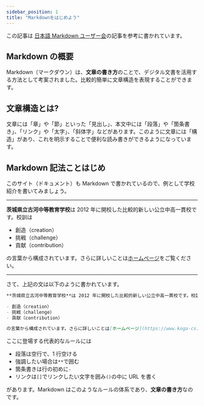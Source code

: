 ```yaml
---
sidebar_position: 1
title: "Markdownをはじめよう"
---
```


この記事は [日本語 Markdown ユーザー会](https://www.markdown.jp/what-is-markdown/)の記事を参考に書かれています。

## Markdown の概要

Markdown（マークダウン）は、**文章の書き方**のことで、デジタル文書を活用する方法として考案されました。比較的簡単に文章構造を表現することができます。

## 文章構造とは?

文章には「章」や「節」といった「見出し」、本文中には「段落」や「箇条書き」、「リンク」や「太字」、「斜体字」などがあります。このように文章には「構造」があり、これを明示することで便利な読み書きができるようになっています。

## Markdown 記法ことはじめ

このサイト（ドキュメント）も Markdown で書かれているので、例として学校紹介を書いてみましょう。

---

**茨城県立古河中等教育学校**は 2012 年に開校した比較的新しい公立中高一貫校です。校訓は

- 創造（creation）
- 挑戦（challenge）
- 貢献（contribution）

の言葉から構成されています。さらに詳しいことは[ホームページ](https://www.koga-cs.ibk.ed.jp)をご覧ください。

---

さて、上記の文は以下のように書かれています。

```md
**茨城県立古河中等教育学校**は 2012 年に開校した比較的新しい公立中高一貫校です。校訓は

- 創造（creation）
- 挑戦（challenge）
- 貢献（contribution）

の言葉から構成されています。さらに詳しいことは[ホームページ](https://www.koga-cs.ibk.ed.jp)をご覧ください。
```

ここに登場する代表的なルールには

- 段落は空行で、1 行空ける
- 強調したい場合は`**`で囲む
- 箇条書きは行の初めに`-`
- リンクは`[]`でリンクしたい文字を囲み`()`の中に URL を書く

があります。Markdown はこのようなルールの体系であり、**文章の書き方**なのです。
